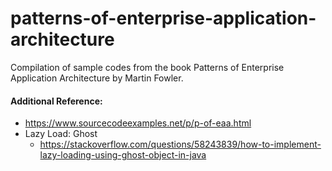 # patterns-of-enterprise-application-architecture
Compilation of sample codes from the book Patterns of Enterprise Application Architecture by Martin Fowler.

#### Additional Reference:
- https://www.sourcecodeexamples.net/p/p-of-eaa.html
- Lazy Load: Ghost
    - https://stackoverflow.com/questions/58243839/how-to-implement-lazy-loading-using-ghost-object-in-java
